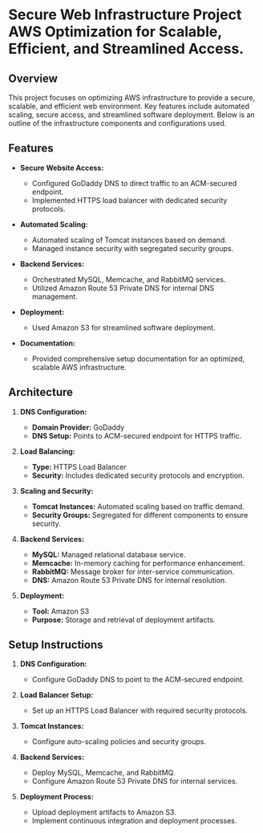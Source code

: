# Secure Web Infrastructure Project AWS Optimization for Scalable, Efficient, and Streamlined Access.

## Overview

This project focuses on optimizing AWS infrastructure to provide a secure, scalable, and efficient web environment. Key features include automated scaling, secure access, and streamlined software deployment. Below is an outline of the infrastructure components and configurations used.

## Features

- **Secure Website Access:** 
  - Configured GoDaddy DNS to direct traffic to an ACM-secured endpoint.
  - Implemented HTTPS load balancer with dedicated security protocols.

- **Automated Scaling:**
  - Automated scaling of Tomcat instances based on demand.
  - Managed instance security with segregated security groups.

- **Backend Services:**
  - Orchestrated MySQL, Memcache, and RabbitMQ services.
  - Utilized Amazon Route 53 Private DNS for internal DNS management.

- **Deployment:**
  - Used Amazon S3 for streamlined software deployment.

- **Documentation:**
  - Provided comprehensive setup documentation for an optimized, scalable AWS infrastructure.

## Architecture

1. **DNS Configuration:**
   - **Domain Provider:** GoDaddy
   - **DNS Setup:** Points to ACM-secured endpoint for HTTPS traffic.

2. **Load Balancing:**
   - **Type:** HTTPS Load Balancer
   - **Security:** Includes dedicated security protocols and encryption.

3. **Scaling and Security:**
   - **Tomcat Instances:** Automated scaling based on traffic demand.
   - **Security Groups:** Segregated for different components to ensure security.

4. **Backend Services:**
   - **MySQL:** Managed relational database service.
   - **Memcache:** In-memory caching for performance enhancement.
   - **RabbitMQ:** Message broker for inter-service communication.
   - **DNS:** Amazon Route 53 Private DNS for internal resolution.

5. **Deployment:**
   - **Tool:** Amazon S3
   - **Purpose:** Storage and retrieval of deployment artifacts.

## Setup Instructions

1. **DNS Configuration:**
   - Configure GoDaddy DNS to point to the ACM-secured endpoint.

2. **Load Balancer Setup:**
   - Set up an HTTPS Load Balancer with required security protocols.

3. **Tomcat Instances:**
   - Configure auto-scaling policies and security groups.

4. **Backend Services:**
   - Deploy MySQL, Memcache, and RabbitMQ.
   - Configure Amazon Route 53 Private DNS for internal services.

5. **Deployment Process:**
   - Upload deployment artifacts to Amazon S3.
   - Implement continuous integration and deployment processes.

